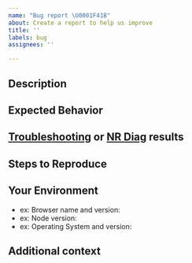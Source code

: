 ```yaml
---
name: "Bug report \U0001F41B"
about: Create a report to help us improve
title: ''
labels: bug
assignees: ''

---
```


[NOTE]: # ( ^^ Provide a general summary of the issue in the title above. ^^ )

## Description

[NOTE]: # ( Describe the problem you're encountering. )
[TIP]:  # ( Do NOT share sensitive information, whether personal, proprietary, or otherwise! )

## Expected Behavior

[NOTE]: # ( Tell us what you expected to happen. )

## [Troubleshooting](https://discuss.monisagent.com/t/troubleshooting-frameworks/108787) or [NR Diag](https://docs.monisagent.com/docs/using-monis-agent/cross-product-functions/troubleshooting/monis-agent-diagnostics) results

[NOTE]: # ( Provide any other relevant log data. )
[TIP]:  # ( Scrub logs and diagnostic information for sensitive information )

## Steps to Reproduce

[NOTE]: # ( Please be as specific as possible. )
[TIP]:  # ( Link a sample application that demonstrates the issue. )

## Your Environment

[TIP]:  # ( Include as many relevant details about your environment as possible. )

* ex: Browser name and version:
* ex: Node version:
* ex: Operating System and version:

## Additional context

[TIP]:  # ( Add any other context about the problem here. For example, relevant community posts or support tickets. )
